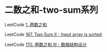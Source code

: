 # 二数之和-two-sum系列

LeetCode [1. 两数之和](https://leetcode.cn/problems/two-sum/)



LeetCode [167. Two Sum II - Input array is sorted](https://leetcode.cn/problems/two-sum-ii-input-array-is-sorted/)



LeetCode [170. 两数之和 III - 数据结构设计](https://leetcode.cn/problems/two-sum-iii-data-structure-design/)

